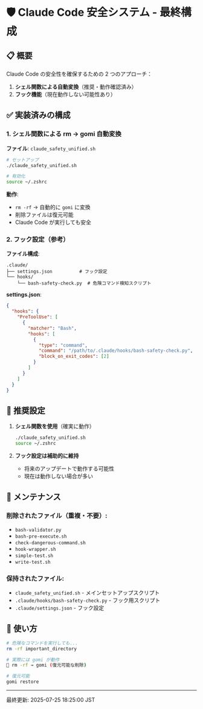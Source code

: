 # 🛡️ Claude Code 安全システム - 最終構成

## 📋 概要

Claude Code の安全性を確保するための 2 つのアプローチ：

1. **シェル関数による自動変換**（推奨・動作確認済み）
2. **フック機能**（現在動作しない可能性あり）

## ✅ 実装済みの構成

### 1. シェル関数による rm → gomi 自動変換

**ファイル**: `claude_safety_unified.sh`

```bash
# セットアップ
./claude_safety_unified.sh

# 有効化
source ~/.zshrc
```

**動作**:

- `rm -rf` → 自動的に `gomi` に変換
- 削除ファイルは復元可能
- Claude Code が実行しても安全

### 2. フック設定（参考）

**ファイル構成**:

```
.claude/
├── settings.json          # フック設定
└── hooks/
    └── bash-safety-check.py  # 危険コマンド検知スクリプト
```

**settings.json**:

```json
{
  "hooks": {
    "PreToolUse": [
      {
        "matcher": "Bash",
        "hooks": [
          {
            "type": "command",
            "command": "/path/to/.claude/hooks/bash-safety-check.py",
            "block_on_exit_codes": [2]
          }
        ]
      }
    ]
  }
}
```

## 🔧 推奨設定

1. **シェル関数を使用**（確実に動作）

   ```bash
   ./claude_safety_unified.sh
   source ~/.zshrc
   ```

2. **フック設定は補助的に維持**
   - 将来のアップデートで動作する可能性
   - 現在は動作しない場合が多い

## 📝 メンテナンス

### 削除されたファイル（重複・不要）:

- `bash-validator.py`
- `bash-pre-execute.sh`
- `check-dangerous-command.sh`
- `hook-wrapper.sh`
- `simple-test.sh`
- `write-test.sh`

### 保持されたファイル:

- `claude_safety_unified.sh` - メインセットアップスクリプト
- `.claude/hooks/bash-safety-check.py` - フック用スクリプト
- `.claude/settings.json` - フック設定

## 🚀 使い方

```bash
# 危険なコマンドを実行しても...
rm -rf important_directory

# 実際には gomi が動作
🔄 rm -rf → gomi (復元可能な削除)

# 復元可能
gomi restore
```

---

最終更新: 2025-07-25 18:25:00 JST
